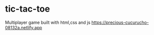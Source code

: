 # tic-tac-toe
Multiplayer game built with html,css and js
https://precious-cucurucho-08132a.netlify.app
